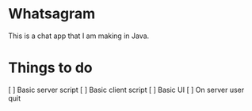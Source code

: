# Whatsagram
This is a chat app that I am making in Java.

# Things to do
[ ] Basic server script
[ ] Basic client script
[ ] Basic UI
[ ] On server user quit